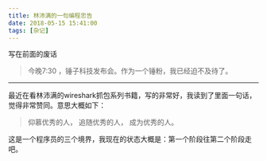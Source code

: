 ```yaml
---
title: 林沛满的一句编程忠告
date: 2018-05-15 15:41:00
tags: [杂记]
---
```


写在前面的废话
> 今晚7:30 ，锤子科技发布会。作为一个锤粉，我已经迫不及待了。

--- 
最近在看林沛满的wireshark抓包系列书籍，写的非常好，我读到了里面一句话，觉得非常赞同。意思大概如下：
> 仰慕优秀的人， 追随优秀的人， 成为优秀的人。

这是一个程序员的三个境界，我现在的状态大概是：第一个阶段往第二个阶段走吧。

